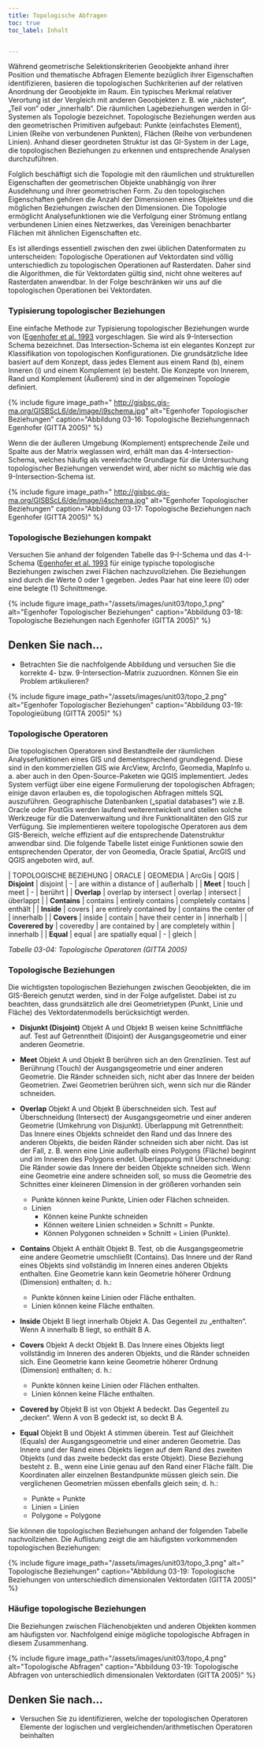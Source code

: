 ```yaml
---
title: Topologische Abfragen
toc: true
toc_label: Inhalt


---
```


	

Während geometrische Selektionskriterien Geoobjekte anhand ihrer Position und thematische Abfragen Elemente bezüglich ihrer Eigenschaften identifizieren, basieren die topologischen Suchkriterien auf der relativen Anordnung der Geoobjekte im Raum. Ein typisches Merkmal relativer Verortung ist der Vergleich mit anderen Geoobjekten z. B. wie „nächster“, „Teil von“ oder „innerhalb“. Die räumlichen Lagebeziehungen werden in GI-Systemen als Topologie bezeichnet. Topologische Beziehungen werden aus den geometrischen Primitiven aufgebaut: Punkte (einfachstes Element), Linien (Reihe von verbundenen Punkten), Flächen (Reihe von verbundenen Linien). Anhand dieser geordneten Struktur ist das GI-System in der Lage, die topologischen Beziehungen zu erkennen und entsprechende Analysen durchzuführen.

Folglich beschäftigt sich die Topologie mit den räumlichen und strukturellen Eigenschaften der geometrischen Objekte unabhängig von ihrer Ausdehnung und ihrer geometrischen Form. Zu den topologischen Eigenschaften gehören die Anzahl der Dimensionen eines Objektes und die möglichen Beziehungen zwischen den Dimensionen. Die Topologie ermöglicht Analysefunktionen wie die Verfolgung einer Strömung entlang verbundenen Linien eines Netzwerkes, das Vereinigen benachbarter Flächen mit ähnlichen Eigenschaften etc.

Es ist allerdings essentiell zwischen den zwei üblichen Datenformaten zu unterscheiden: Topologische Operationen auf Vektordaten sind völlig unterschiedlich zu topologischen Operationen auf Rasterdaten. Daher sind die Algorithmen, die für Vektordaten gültig sind, nicht ohne weiteres auf Rasterdaten anwendbar. In der Folge beschränken wir uns auf die topologischen Operationen bei Vektordaten.

### Typisierung topologischer Beziehungen

Eine einfache Methode zur Typisierung topologischer Beziehungen wurde von ([Egenhofer et al. 1993](http://www.spatial.maine.edu/~max/4Vs9.pdf) vorgeschlagen. Sie wird als 9-Intersection Schema bezeichnet. Das Intersection-Schema ist ein elegantes Konzept zur Klassifikation von topologischen Konfigurationen. Die grundsätzliche Idee basiert auf dem Konzept, dass jedes Element aus einem Rand (b), einem Inneren (i) und einem Komplement (e) besteht. Die Konzepte von Innerem, Rand und Komplement (Äußerem) sind in der allgemeinen Topologie definiert.

{% include figure image_path=" http://gisbsc.gis-ma.org/GISBScL6/de/image/i9schema.jpg" alt="Egenhofer Topologischer Beziehungen" caption="Abbildung 03-16: Topologische Beziehungennach Egenhofer (GITTA 2005)" %}

Wenn die der äußeren Umgebung (Komplement) entsprechende Zeile und Spalte aus der Matrix weglassen wird, erhält man das 4-Intersection-Schema, welches häufig als vereinfachte Grundlage für die Untersuchung topologischer Beziehungen verwendet wird, aber nicht so mächtig wie das 9-Intersection-Schema ist.

{% include figure image_path=" http://gisbsc.gis-ma.org/GISBScL6/de/image/i4schema.jpg" alt="Egenhofer Topologischer Beziehungen" caption="Abbildung 03-17: Topologische Beziehungen nach Egenhofer (GITTA 2005)" %}




### Topologische Beziehungen kompakt

Versuchen Sie anhand der folgenden Tabelle das 9-I-Schema und das 4-I-Schema ([Egenhofer et al. 1993](http://www.spatial.maine.edu/~max/4Vs9.pdf]) für einige typische topologische Beziehungen zwischen zwei Flächen nachzuvollziehen. Die Beziehungen sind durch die Werte 0 oder 1 gegeben. Jedes Paar hat eine leere (0) oder eine belegte (1) Schnittmenge.


{% include figure image_path="/assets/images/unit03/topo_1.png" alt="Egenhofer Topologischer Beziehungen" caption="Abbildung 03-18: Topologische Beziehungen nach Egenhofer (GITTA 2005)" %}



 

## Denken Sie nach...

  * Betrachten Sie die nachfolgende Abbildung und versuchen Sie die korrekte 4- bzw. 9-Intersection-Matrix zuzuordnen. Können Sie ein Problem artikulieren?

{% include figure image_path="/assets/images/unit03/topo_2.png" alt="Egenhofer Topologischer Beziehungen" caption="Abbildung 03-19: Topologieübung  (GITTA 2005)" %}


	
### Topologische Operatoren
	

Die topologischen Operatoren sind Bestandteile der räumlichen Analysefunktionen eines GIS und dementsprechend grundlegend. Diese sind in den kommerziellen GIS wie ArcView, ArcInfo, Geomedia, MapInfo u. a. aber auch in den Open-Source-Paketen wie QGIS implementiert. Jedes System verfügt über eine eigene Formulierung der topologischen Abfragen; einige davon erlauben es, die topologischen Abfragen mittels SQL auszuführen. Geographische Datenbanken („spatial databases“) wie z.B. Oracle oder PostGis werden laufend weiterentwickelt und stellen solche Werkzeuge für die Datenverwaltung und ihre Funktionalitäten den GIS zur Verfügung. Sie implementieren weitere topologische Operatoren aus dem GIS-Bereich, welche effizient auf die entsprechende Datenstruktur anwendbar sind. Die folgende Tabelle listet einige Funktionen sowie den entsprechenden Operator, der von Geomedia, Oracle Spatial, ArcGIS und QGIS angeboten wird, auf.

| TOPOLOGISCHE  BEZIEHUNG | ORACLE | GEOMEDIA | ArcGis | QGIS
| **Disjoint** | disjoint | - | are within a distance of | außerhalb |
| **Meet** | touch | meet | - | berührt |
| **Overlap** | overlap by intersect | overlap | intersect | überlappt |
| **Contains** | contains | entirely contains | completely contains | enthält |
| **Inside** | covers | are entirely contained by | contains the center of | innerhalb |
| **Covers** | inside | contain | have their center in | innerhalb |
| **Coverered by** | coveredby | are contained by | are completely within | innerhalb |
| **Equal** | equal | are spatially equal | - | gleich |

*Tabelle 03-04: Topologische Operatoren (GITTA 2005)*


### Topologische Beziehungen

Die wichtigsten topologischen Beziehungen zwischen Geoobjekten, die im GIS-Bereich genutzt werden, sind in der Folge aufgelistet. Dabei ist zu beachten, dass grundsätzlich alle drei Geometrietypen (Punkt, Linie und Fläche) des Vektordatenmodells berücksichtigt werden.

*  **Disjunkt (Disjoint)** Objekt A und Objekt B weisen keine Schnittfläche auf. Test auf Getrenntheit (Disjoint) der Ausgangsgeometrie und einer anderen Geometrie.

*  **Meet** Objekt A und Objekt B berühren sich an den Grenzlinien. Test auf Berührung (Touch) der Ausgangsgeometrie und einer anderen Geometrie. Die Ränder schneiden sich, nicht aber das Innere der beiden Geometrien. Zwei Geometrien berühren sich, wenn sich nur die Ränder schneiden.

* **Overlap** Objekt A und Objekt B überschneiden sich. Test auf Überschneidung (Intersect) der Ausgangsgeometrie und einer anderen Geometrie (Umkehrung von Disjunkt).
Überlappung mit Getrenntheit: Das Innere eines Objekts schneidet den Rand und das Innere des anderen Objekts, die beiden Ränder schneiden sich aber nicht. Das ist der Fall, z. B. wenn eine Linie außerhalb eines Polygons (Fläche) beginnt und im Inneren des Polygons endet.
Überlappung mit Überschneidung: Die Ränder sowie das Innere der beiden Objekte schneiden sich. Wenn eine Geometrie eine andere schneiden soll, so muss die Geometrie des Schnittes einer kleineren Dimension in der größeren vorhanden sein
  * Punkte können keine Punkte, Linien oder Flächen schneiden.
  * Linien
    * Können keine Punkte schneiden
    * Können weitere Linien schneiden » Schnitt = Punkte.
    * Können Polygonen schneiden » Schnitt = Linien (Punkte).

*  **Contains** Objekt A enthält Objekt B. Test, ob die Ausgangsgeometrie eine andere Geometrie umschließt (Contains). Das Innere und der Rand eines Objekts sind vollständig im Inneren eines anderen Objekts enthalten. Eine Geometrie kann kein Geometrie höherer Ordnung (Dimension) enthalten; d. h.:
    * Punkte können keine Linien oder Fläche enthalten.
    * Linien können keine Fläche enthalten.

*  **Inside** Objekt B liegt innerhalb Objekt A. Das Gegenteil zu „enthalten“. Wenn A innerhalb B liegt, so enthält B A.

*  **Covers** Objekt A deckt Objekt B. Das Innere eines Objekts liegt vollständig im Inneren des anderen Objekts, und die Ränder schneiden sich. Eine Geometrie kann keine Geometrie höherer Ordnung (Dimension) enthalten; d. h.:
    * Punkte können keine Linien oder Flächen enthalten.
    * Linien können keine Fläche enthalten.

*  **Covered by** Objekt B ist von Objekt A bedeckt. Das Gegenteil zu „decken“. Wenn A von B gedeckt ist, so deckt B A.

*  **Equal** Objekt B und Objekt A stimmen überein. Test auf Gleichheit (Equals) der Ausgangsgeometrie und einer anderen Geometrie. Das Innere und der Rand eines Objekts liegen auf dem Rand des zweiten Objekts (und das zweite bedeckt das erste Objekt). Diese Beziehung besteht z. B., wenn eine Linie genau auf den Rand einer Fläche fällt. Die Koordinaten aller einzelnen Bestandpunkte müssen gleich sein. Die verglichenen Geometrien müssen ebenfalls gleich sein; d. h.:
    * Punkte = Punkte
    * Linien = Linien
    * Polygone = Polygone

Sie können die topologischen Beziehungen anhand der folgenden Tabelle nachvollziehen. Die Auflistung zeigt die am häufigsten vorkommenden topologischen Beziehungen:

{% include figure image_path="/assets/images/unit03/topo_3.png" alt=" Topologische Beziehungen" caption="Abbildung 03-19: Topologische Beziehungen von unterschiedlich dimensionalen Vektordaten (GITTA 2005)" %}

### Häufige topologische Beziehungen

Die Beziehungen zwischen Flächenobjekten und anderen Objekten kommen am häufigsten vor. Nachfolgend einige mögliche topologische Abfragen in diesem Zusammenhang.

{% include figure image_path="/assets/images/unit03/topo_4.png" alt="Topologische Abfragen" caption="Abbildung 03-19: Topologische Abfragen von unterschiedlich dimensionalen Vektordaten (GITTA 2005)" %}




## Denken Sie nach...

  * Versuchen Sie zu identifizieren, welche der topologischen Operatoren Elemente der logischen und vergleichenden/arithmetischen Operatoren beinhalten




